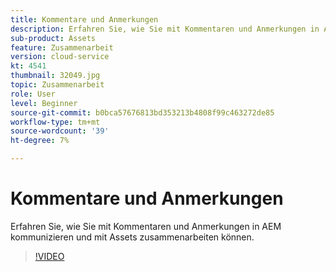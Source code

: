 ```yaml
---
title: Kommentare und Anmerkungen
description: Erfahren Sie, wie Sie mit Kommentaren und Anmerkungen in AEM kommunizieren und mit Assets zusammenarbeiten können.
sub-product: Assets
feature: Zusammenarbeit
version: cloud-service
kt: 4541
thumbnail: 32049.jpg
topic: Zusammenarbeit
role: User
level: Beginner
source-git-commit: b0bca57676813bd353213b4808f99c463272de85
workflow-type: tm+mt
source-wordcount: '39'
ht-degree: 7%

---
```



# Kommentare und Anmerkungen

Erfahren Sie, wie Sie mit Kommentaren und Anmerkungen in AEM kommunizieren und mit Assets zusammenarbeiten können.

>[!VIDEO](https://video.tv.adobe.com/v/32049/?quality=12&learn=on&hidetitle=true)